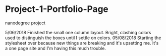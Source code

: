 # Project-1-Portfolio-Page
nanodegree project

5/06/2018 Finished the small one column layout. Bright, clashing colors used to distinguish the boxes until I settle on colors.
05/08/2018 Starting the stylesheet over because new things are breaking and it's upsetting me. It's a one page site and I'm having this much trouble.
